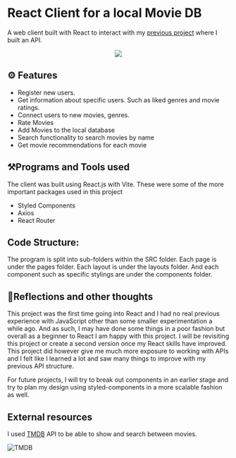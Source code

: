 
  

# React Client for a local Movie DB
  A web client built with React to interact with my [previous project](https://github.com/Chrisvasa/MovieSystem) where I built an API.


<p align="center">
  <img src="https://github.com/Chrisvasa/MovieClient/assets/29359169/21888813-616a-414e-ad73-d9501c08245a" />
</p>


## ⚙️ Features
- Register new users.
- Get information about specific users. Such as liked genres and movie ratings.
- Connect users to new movies, genres.
- Rate Movies
- Add Movies to the local database
- Search functionality to search movies by name
- Get movie recommendations for each movie

## ⚒️Programs and Tools used
The client was built using React.js with Vite.
These were some of the more important packages used in this project
- Styled Components
- Axios
- React Router


## Code Structure:
  The program is split into sub-folders within the SRC folder.
  Each page is under the pages folder. 
  Each layout is under the layouts folder.
  And each component such as specific stylings are under the components folder.

  

  

## 🤔Reflections and other thoughts
This project was the first time going into React and I had no real previous experience with JavaScript other than some smaller experimentation a while ago. 
And as such, I may have done some things in a poor fashion but overall as a beginner to React I am happy with this project. I will be revisiting this project or create a second version once my React skills have improved.
This project did however give me much more exposure to working with APIs and I felt like I learned a lot and saw many things to improve with my previous API structure. 

For future projects, I will try to break out components in an earlier stage and try to plan my design using styled-components in a more scalable fashion as well.

  

## External resources
I used [TMDB](https://www.themoviedb.org) API to be able to show and search between movies.

![TMDB](https://www.themoviedb.org/assets/2/v4/logos/v2/blue_short-8e7b30f73a4020692ccca9c88bafe5dcb6f8a62a4c6bc55cd9ba82bb2cd95f6c.svg)
